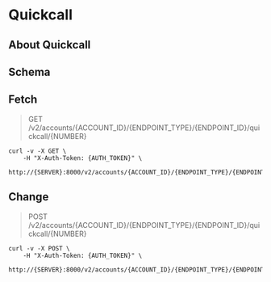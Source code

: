 # Quickcall

## About Quickcall

## Schema



## Fetch

> GET /v2/accounts/{ACCOUNT_ID}/{ENDPOINT_TYPE}/{ENDPOINT_ID}/quickcall/{NUMBER}

```shell
curl -v -X GET \
    -H "X-Auth-Token: {AUTH_TOKEN}" \
    http://{SERVER}:8000/v2/accounts/{ACCOUNT_ID}/{ENDPOINT_TYPE}/{ENDPOINT_ID}/quickcall/{NUMBER}
```

## Change

> POST /v2/accounts/{ACCOUNT_ID}/{ENDPOINT_TYPE}/{ENDPOINT_ID}/quickcall/{NUMBER}

```shell
curl -v -X POST \
    -H "X-Auth-Token: {AUTH_TOKEN}" \
    http://{SERVER}:8000/v2/accounts/{ACCOUNT_ID}/{ENDPOINT_TYPE}/{ENDPOINT_ID}/quickcall/{NUMBER}
```

